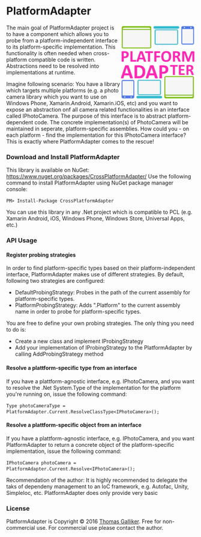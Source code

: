 # PlatformAdapter  
<img src="https://raw.githubusercontent.com/thomasgalliker/PlatformAdapter/master/PlatformAdapter.NuGet/PlatformAdapterIcon.png" alt="PlatformAdapter" align="right" width="200" height="200"> 

The main goal of PlatformAdapter project is to have a component which allows you to probe from a platform-independent interface to its platform-specific implementation. This functionality is often needed when cross-platform compatible 
code is written. Abstractions need to be resolved into implementations at runtime. 

Imagine following scenario: You have a library which targets multiple platforms (e.g. a photo camera library which you want to use on Windows Phone, Xamarin.Android, Xamarin.iOS, etc) and you want to expose an abstraction onf all camera 
related functionalities in an  interface called IPhotoCamera. The purpose of this interface is to abstract platform-dependent code. The concrete implementation(s) of PhotoCamera will be maintained in seperate, platform-specific assemblies. 
How could you - on each platform - find the implementation for this IPhotoCamera interface? This is exactly where PlatformAdapter comes to the rescue! 

### Download and Install PlatformAdapter 
This library is available on NuGet: https://www.nuget.org/packages/CrossPlatformAdapter/ 
Use the following command to install PlatformAdapter using NuGet package manager console: 

    PM> Install-Package CrossPlatformAdapter 

You can use this library in any .Net project which is compatible to PCL (e.g. Xamarin Android, iOS, Windows Phone, Windows Store, Universal Apps, etc.) 

### API Usage 
#### Register probing strategies
In order to find platform-specific types based on their platform-independent interface, PlatformAdapter makes use of different strategies. By default, following two strategies are configured:
- DefaultProbingStrategy: Probes in the path of the current assembly for platform-specific types.
- PlatformProbingStrategy: Adds ".Platform" to the current assembly name in order to probe for platform-specific types.

You are free to define your own probing strategies. The only thing you need to do is:
- Create a new class and implement IProbingStrategy
- Add your implementation of IProbingStrategy to the PlatformAdapter by calling AddProbingStrategy method

#### Resolve a plattform-specific type from an interface 
If you have a plattform-agnostic interface, e.g. IPhotoCamera, and you want to resolve the .Net System.Type of the implementation for the platform you're running on, issue the following command: 

``` 
Type photoCameraType = PlatformAdapter.Current.ResolveClassType<IPhotoCamera>(); 
``` 

#### Resolve a plattform-specific object from an interface 
If you have a plattform-agnostic interface, e.g. IPhotoCamera, and you want PlatformAdapter to return a concrete object of the platform-specific implementation, issue the following command: 

``` 
IPhotoCamera photoCamera = PlatformAdapter.Current.Resolve<IPhotoCamera>(); 
``` 
Recommendation of the author: It is highly recommended to delegate the taks of dependeny management to an IoC framework, e.g. Autofac, Unity, SimpleIoc, etc. PlatformAdapter does only provide very basic  


### License 
PlatformAdapter is Copyright &copy; 2016 [Thomas Galliker](https://ch.linkedin.com/in/thomasgalliker). Free for non-commercial use. For commercial use please contact the author. 
